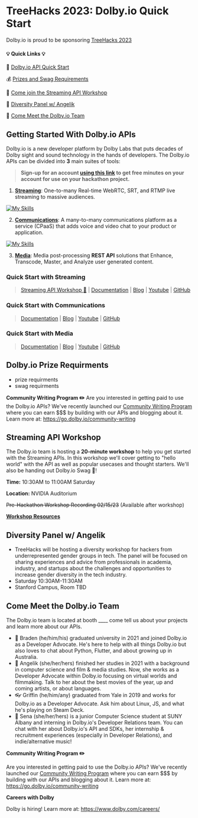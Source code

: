 # TreeHacks 2023: Dolby.io Quick Start

Dolby.io is proud to be sponsoring [TreeHacks 2023](https://www.treehacks.com/)

#### :bulb: **Quick Links** :bulb:
:hammer: [Dolby.io API Quick Start](https://github.com/dolbyio-samples/hackathon-quick-start/blob/main/TreeHacks2023/TreeHacks2023.md#Getting-Started-With-Dolby.io-APIs)

:moneybag: [Prizes and Swag Requirements ]() 

:raising_hand: [Come join the Streaming API Workshop]() 

:microphone: [Diversity Panel w/ Angelik]() 

:eyes: [Come Meet the Dolby.io Team]() 


## Getting Started With Dolby.io APIs
Dolby.io is a new developer platform by Dolby Labs that puts decades of Dolby sight and sound technology in the hands of developers. The Dolby.io APIs can be divided into **3** main suites of tools:

> **Sign-up for an account [using this link](https://bit.ly/dolbyio-at-treehacks) to get free minutes on your account for use on your hackathon project.**

1. **[Streaming](https://docs.dolby.io/streaming-apis/docs/client-sdks)**: One-to-many Real-time WebRTC, SRT, and RTMP live streaming to massive audiences.

[![My Skills](https://skillicons.dev/icons?i=js,react,swift,java,flutter,dotnet,linux,mac,unreal,unity&perline=15)](https://docs.dolby.io/streaming-apis/docs/client-sdks)

2. **[Communications](https://docs.dolby.io/communications-apis/docs)**: A many-to-many communications platform as a service (CPaaS) that adds voice and video chat to your product or application.

[![My Skills](https://skillicons.dev/icons?i=js,react,swift,java,flutter,cpp,dotnet,linux,mac,unreal,unity&perline=15)](https://docs.dolby.io/communications-apis/docs)

3. **[Media](https://docs.dolby.io/media-apis/docs)**: Media post-processing **REST API** solutions that Enhance, Transcode, Master, and Analyze user generated content.


### Quick Start with Streaming 
> [Streaming API Workshop :raising_hand:]() | [Documentation](https://docs.dolby.io/streaming-apis/docs/client-sdks) | [Blog](https://dolby.io/blog/category/streaming/) | [Youtube](https://www.youtube.com/@DolbyIO) | [GitHub](https://github.com/dolbyio-samples)

### Quick Start with Communications 
> [Documentation](https://docs.dolby.io/communications-apis/docs) | [Blog](https://dolby.io/blog/category/communications/) | [Youtube](https://www.youtube.com/@DolbyIO) | [GitHub](https://github.com/dolbyio-samples)

### Quick Start with Media 
> [Documentation](https://docs.dolby.io/media-apis/docs) | [Blog](https://dolby.io/blog/category/media/) | [Youtube](https://www.youtube.com/@DolbyIO) | [GitHub](https://github.com/dolbyio-samples)


## Dolby.io Prize Requirments
- prize requirments
- swag requirments

**Community Writing Program :pencil2:**
Are you interested in getting paid to use the Dolby.io APIs? We've recently launched our [Community Writing Program](https://go.dolby.io/community-writing) where you can earn $$$ by building with our APIs and blogging about it. Learn more at: https://go.dolby.io/community-writing



## Streaming API Workshop

The Dolby.io team is hosting a **20-minute workshop** to help you get started with the Streaming APIs. In this workshop we'll cover getting to "hello world" with the API as well as popular usecases and thought starters. We'll also be handing out Dolby.io Swag :shirt:!

**Time:** 10:30AM to 11:00AM Saturday 

**Location:** NVIDIA Auditorium

~~Pre-Hackathon Workshop Recording 02/15/23~~ (Available after workshop)

**[Workshop Resources](https://github.com/dolbyio-samples/workshop-streaming-apis-getting-started)**



## Diversity Panel w/ Angelik
- TreeHacks will be hosting a diversity workshop for hackers from underrepresented gender groups in tech. The panel will be focused on sharing experiences and advice from professionals in academia, industry, and startups about the challenges and opportunities to increase gender diversity in the tech industry. 
- Saturday 10:30AM-11:30AM
- Stanford Campus, Room TBD


## Come Meet the Dolby.io Team
The Dolby.io team is located at booth ____ come tell us about your projects and learn more about our APIs.
- 🏃 Braden (he/him/his) graduated university in 2021 and joined Dolby.io as a Developer Advocate. He's here to help with all things Dolby.io but also loves to chat about Python, Flutter, and about growing up in Australia.
- 🎥 Angelik (she/her/hers) finished her studies in 2021 with a background in computer science and film & media studies. Now, she works as a Developer Advocate within Dolby.io focusing on virtual worlds and filmmaking. Talk to her about the best movies of the year, up and coming artists, or about languages. 
- 👓 Griffin (he/him/any) graduated from Yale in 2019 and works for Dolby.io as a Developer Advocate. Ask him about Linux, JS, and what he's playing on Steam Deck.
- 🌝 Sena (she/her/hers) is a junior Computer Science student at SUNY Albany and interning in Dolby.io's Developer Relations team. You can chat with her about Dolby.io's API and SDKs, her internship & recruitment experiences (especially in Developer Relations), and indie/alternative music!

**Community Writing Program :pencil2:**

Are you interested in getting paid to use the Dolby.io APIs? We've recently launched our [Community Writing Program](https://go.dolby.io/community-writing) where you can earn $$$ by building with our APIs and blogging about it. Learn more at: https://go.dolby.io/community-writing

**Careers with Dolby**

Dolby is hiring! Learn more at: https://www.dolby.com/careers/
